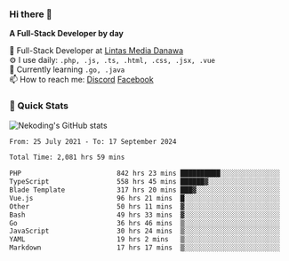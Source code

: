 ### Hi there 👋

**A Full-Stack Developer by day**

🔭 Full-Stack Developer at [Lintas Media Danawa](https://www.lintasmediadanawa.com/)  
⚙️ I use daily: `.php, .js, .ts, .html, .css, .jsx, .vue`  
🌱 Currently learning `.go, .java`  
📫 How to reach me: [Discord](https://discordapp.com/users/984448732999327766)  [Facebook](https://fb.me/tyvandi)  

### 🚀 Quick Stats  

![Nekoding's GitHub stats](https://github-readme-stats.vercel.app/api?username=nekoding&show_icons=true)

<!--START_SECTION:waka-->

```txt
From: 25 July 2021 - To: 17 September 2024

Total Time: 2,081 hrs 59 mins

PHP                        842 hrs 23 mins ██████████░░░░░░░░░░░░░░░   39.51 %
TypeScript                 558 hrs 45 mins ██████▓░░░░░░░░░░░░░░░░░░   26.21 %
Blade Template             317 hrs 20 mins ███▓░░░░░░░░░░░░░░░░░░░░░   14.88 %
Vue.js                     96 hrs 21 mins  █░░░░░░░░░░░░░░░░░░░░░░░░   04.52 %
Other                      50 hrs 11 mins  ▓░░░░░░░░░░░░░░░░░░░░░░░░   02.35 %
Bash                       49 hrs 33 mins  ▓░░░░░░░░░░░░░░░░░░░░░░░░   02.32 %
Go                         36 hrs 46 mins  ▒░░░░░░░░░░░░░░░░░░░░░░░░   01.72 %
JavaScript                 30 hrs 24 mins  ▒░░░░░░░░░░░░░░░░░░░░░░░░   01.43 %
YAML                       19 hrs 2 mins   ▒░░░░░░░░░░░░░░░░░░░░░░░░   00.89 %
Markdown                   17 hrs 17 mins  ▒░░░░░░░░░░░░░░░░░░░░░░░░   00.81 %
```

<!--END_SECTION:waka-->

<!--
**nekoding/nekoding** is a ✨ _special_ ✨ repository because its `README.md` (this file) appears on your GitHub profile.

Here are some ideas to get you started:

- 🔭 I’m currently working on ...
- 🌱 I’m currently learning ...
- 👯 I’m looking to collaborate on ...
- 🤔 I’m looking for help with ...
- 💬 Ask me about ...
- 📫 How to reach me: ...
- 😄 Pronouns: ...
- ⚡ Fun fact: ...
-->
